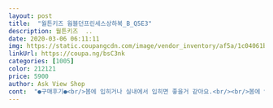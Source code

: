 ```yaml
---
layout: post 
title:  "월튼키즈 웜블던프린세스상하복_B_Q5E3" 
description: 월튼키즈  ..
date: 2020-03-06 06:11:11 
img: https://static.coupangcdn.com/image/vendor_inventory/af5a/1c04061b6c1f5d617c86f996017bef61b805c9d56b3f10e89c9b66516d2f.jpg 
linkUrl: https://coupa.ng/bsC3nk 
categories: [1005] 
color: 212121 
price: 5900 
author: Ask View Shop 
cont:  "●구매후기●<br/>봄에 입히거나 실내에서 입히면 좋을거 같아요.<br/><br/>봄에 입히려고샀는데<br/>생각보다 얇은 재질.<br/><br/>수영복같은 재질이예요.<br/><br/>이거 면이 시원한 면이라서  저희 딸이 좋아해서 잘입어요.<br/> 지금 입히기는 좀 춥고요.<br/><br/>좀더 기다려야겠습니다.<br/><br/>좋아요<br/>한여름에 입혀도 될정도네용ㅎㅎ<br/>" 
---
```

